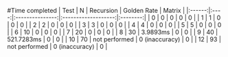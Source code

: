 #Time completed
| Test   | N    | Recursion       | Golden Rate         | Matrix   |
|:------:|:----:|:---------------:|:-------------------:|:--------:|
| 0      | 0    | 0               | 0                   | 0        |
| 1      | 1    | 0               | 0                   | 0        |
| 2      | 2    | 0               | 0                   | 0        |
| 3      | 3    | 0               | 0                   | 0        |
| 4      | 4    | 0               | 0                   | 0        |
| 5      | 5    | 0               | 0                   | 0        |
| 6      | 10   | 0               | 0                   | 0        |
| 7      | 20   | 0               | 0                   | 0        |
| 8      | 30   | 3\.9893ms       | 0                   | 0        |
| 9      | 40   | 521\.7283ms     | 0                   | 0        |
| 10     | 70   | not performed   | 0 \(inaccuracy\)    | 0        |
| 12     | 93   | not performed   | 0 \(inaccuracy\)    | 0        |